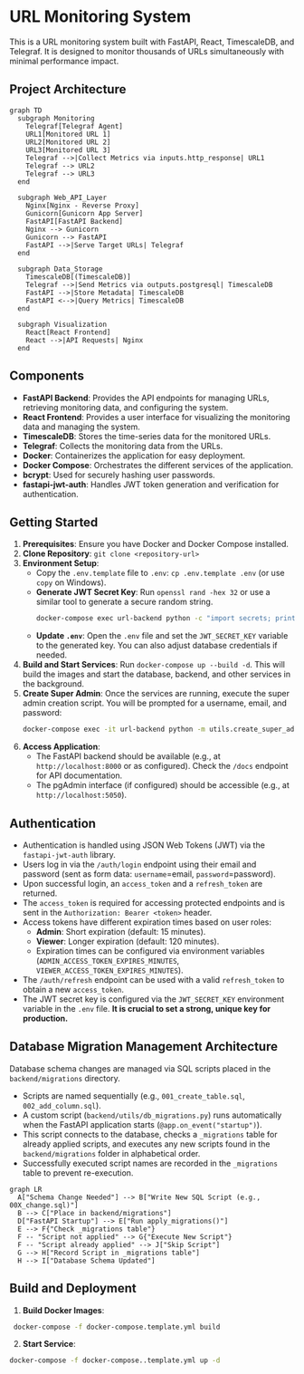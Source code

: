 # URL Monitoring System

This is a URL monitoring system built with FastAPI, React, TimescaleDB, and Telegraf. It is designed to monitor thousands of URLs simultaneously with minimal performance impact.

## Project Architecture

```mermaid
graph TD
  subgraph Monitoring
    Telegraf[Telegraf Agent]
    URL1[Monitored URL 1]
    URL2[Monitored URL 2]
    URL3[Monitored URL 3]
    Telegraf -->|Collect Metrics via inputs.http_response| URL1
    Telegraf --> URL2
    Telegraf --> URL3
  end

  subgraph Web_API_Layer
    Nginx[Nginx - Reverse Proxy]
    Gunicorn[Gunicorn App Server]
    FastAPI[FastAPI Backend]
    Nginx --> Gunicorn
    Gunicorn --> FastAPI
    FastAPI -->|Serve Target URLs| Telegraf
  end

  subgraph Data_Storage
    TimescaleDB[(TimescaleDB)]
    Telegraf -->|Send Metrics via outputs.postgresql| TimescaleDB
    FastAPI -->|Store Metadata| TimescaleDB
    FastAPI <-->|Query Metrics| TimescaleDB
  end

  subgraph Visualization
    React[React Frontend]
    React -->|API Requests| Nginx
  end
```

## Components

*   **FastAPI Backend**: Provides the API endpoints for managing URLs, retrieving monitoring data, and configuring the system.
*   **React Frontend**: Provides a user interface for visualizing the monitoring data and managing the system.
*   **TimescaleDB**: Stores the time-series data for the monitored URLs.
*   **Telegraf**: Collects the monitoring data from the URLs.
*   **Docker**: Containerizes the application for easy deployment.
*   **Docker Compose**: Orchestrates the different services of the application.
*   **bcrypt**: Used for securely hashing user passwords.
*   **fastapi-jwt-auth**: Handles JWT token generation and verification for authentication.

## Getting Started

1.  **Prerequisites**: Ensure you have Docker and Docker Compose installed.
2.  **Clone Repository**: `git clone <repository-url>`
3.  **Environment Setup**:
    *   Copy the `.env.template` file to `.env`: `cp .env.template .env` (or use `copy` on Windows).
    *   **Generate JWT Secret Key**: Run `openssl rand -hex 32` or use a similar tool to generate a secure random string.
        ```bash
        docker-compose exec url-backend python -c "import secrets; print(secrets.token_hex(32))"
        ```
    *   **Update `.env`**: Open the `.env` file and set the `JWT_SECRET_KEY` variable to the generated key. You can also adjust database credentials if needed.
4.  **Build and Start Services**: Run `docker-compose up --build -d`. This will build the images and start the database, backend, and other services in the background.
5.  **Create Super Admin**: Once the services are running, execute the super admin creation script. You will be prompted for a username, email, and password:
    ```bash
    docker-compose exec -it url-backend python -m utils.create_super_admin
    ```
6.  **Access Application**:
    *   The FastAPI backend should be available (e.g., at `http://localhost:8000` or as configured). Check the `/docs` endpoint for API documentation.
    *   The pgAdmin interface (if configured) should be accessible (e.g., at `http://localhost:5050`).

## Authentication

*   Authentication is handled using JSON Web Tokens (JWT) via the `fastapi-jwt-auth` library.
*   Users log in via the `/auth/login` endpoint using their email and password (sent as form data: `username`=email, `password`=password).
*   Upon successful login, an `access_token` and a `refresh_token` are returned.
*   The `access_token` is required for accessing protected endpoints and is sent in the `Authorization: Bearer <token>` header.
*   Access tokens have different expiration times based on user roles:
    *   **Admin**: Short expiration (default: 15 minutes).
    *   **Viewer**: Longer expiration (default: 120 minutes).
    *   Expiration times can be configured via environment variables (`ADMIN_ACCESS_TOKEN_EXPIRES_MINUTES`, `VIEWER_ACCESS_TOKEN_EXPIRES_MINUTES`).
*   The `/auth/refresh` endpoint can be used with a valid `refresh_token` to obtain a new `access_token`.
*   The JWT secret key is configured via the `JWT_SECRET_KEY` environment variable in the `.env` file. **It is crucial to set a strong, unique key for production.**

## Database Migration Management Architecture
Database schema changes are managed via SQL scripts placed in the `backend/migrations` directory.

*   Scripts are named sequentially (e.g., `001_create_table.sql`, `002_add_column.sql`).
*   A custom script (`backend/utils/db_migrations.py`) runs automatically when the FastAPI application starts (`@app.on_event("startup")`).
*   This script connects to the database, checks a `_migrations` table for already applied scripts, and executes any new scripts found in the `backend/migrations` folder in alphabetical order.
*   Successfully executed script names are recorded in the `_migrations` table to prevent re-execution.

```mermaid
graph LR
  A["Schema Change Needed"] --> B["Write New SQL Script (e.g., 00X_change.sql)"]
  B --> C["Place in backend/migrations"]
  D["FastAPI Startup"] --> E["Run apply_migrations()"]
  E --> F{"Check _migrations table"}
  F -- "Script not applied" --> G{"Execute New Script"}
  F -- "Script already applied" --> J["Skip Script"]
  G --> H["Record Script in _migrations table"]
  H --> I["Database Schema Updated"]
```

## Build and Deployment

1. **Build Docker Images**:
  ```bash
   docker-compose -f docker-compose.template.yml build
  ```
2. **Start Service**:
  ```bash
  docker-compose -f docker-compose..template.yml up -d
  ```
